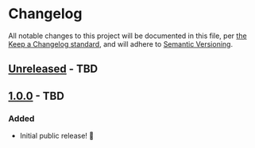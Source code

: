 # Changelog

All notable changes to this project will be documented in this file, per [the Keep a Changelog standard](http://keepachangelog.com/), and will adhere to [Semantic Versioning](https://semver.org/spec/v2.0.0.html).

## [Unreleased] - TBD

## [1.0.0] - TBD
### Added
- Initial public release! 🎉

[Unreleased]: https://github.com/10up/Ad-Refresh-Control/compare/master...develop
[1.0.0]: https://github.com/10up/Ad-Refresh-Control/releases/tag/v1.0.0
